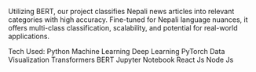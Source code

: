 Utilizing BERT, our project classifies Nepali news articles into relevant categories with high accuracy. Fine-tuned for Nepali language nuances, it offers multi-class classification, scalability, and potential for real-world applications.


Tech Used:
Python
Machine Learning
Deep Learning
PyTorch
Data Visualization
Transformers
BERT
Jupyter Notebook
React Js
Node Js
